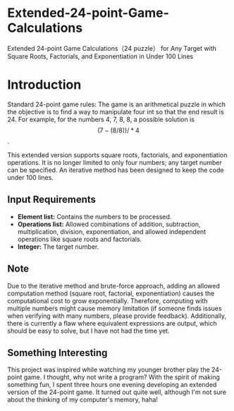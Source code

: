 # Extended-24-point-Game-Calculations
Extended 24-point Game Calculations（24 puzzle） for Any Target with Square Roots, Factorials, and Exponentiation in Under 100 Lines



# Introduction

Standard 24-point game rules: The game is an arithmetical puzzle in which the objective is to find a way to manipulate four int so that the end result is 24. For example, for the numbers 4, 7, 8, 8, a possible solution is $$(7-(8/8))/*4$$.

This extended version supports square roots, factorials, and exponentiation operations. It is no longer limited to only four numbers; any target number can be specified. An iterative method has been designed to keep the code under 100 lines.

## Input Requirements
- **Element list:** Contains the numbers to be processed.
- **Operations list:** Allowed combinations of addition, subtraction, multiplication, division, exponentiation, and allowed independent operations like square roots and factorials.
- **Integer:** The target number.

## Note
Due to the iterative method and brute-force approach, adding an allowed computation method (square root, factorial, exponentiation) causes the computational cost to grow exponentially. Therefore, computing with multiple numbers might cause memory limitation (if someone finds issues when verifying with many numbers, please provide feedback). Additionally, there is currently a flaw where equivalent expressions are output, which should be easy to solve, but I have not had the time yet.

## Something Interesting
This project was inspired while watching my younger brother play the 24-point game. I thought, why not write a program? With the spirit of making something fun, I spent three hours one evening developing an extended version of the 24-point game. It turned out quite well, although I'm not sure about the thinking of my computer's memory, haha!
